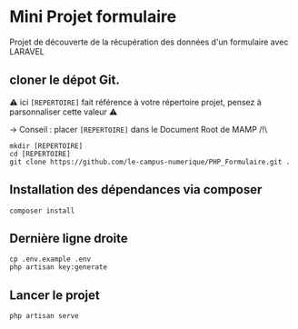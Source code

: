 # Mini Projet formulaire

Projet de découverte de la récupération des données d'un formulaire avec LARAVEL 

## cloner le dépot Git.

⚠️ ici `[REPERTOIRE]` fait référence à votre répertoire projet, pensez à parsonnaliser cette valeur ⚠️

-> Conseil : placer `[REPERTOIRE]` dans le Document Root de MAMP  /!\

```
mkdir [REPERTOIRE]
cd [REPERTOIRE]
git clone https://github.com/le-campus-numerique/PHP_Formulaire.git .
```

## Installation des dépendances via composer

```
composer install
```

## Dernière ligne droite

```
cp .env.example .env
php artisan key:generate
```

## Lancer le projet  

```
php artisan serve
```
